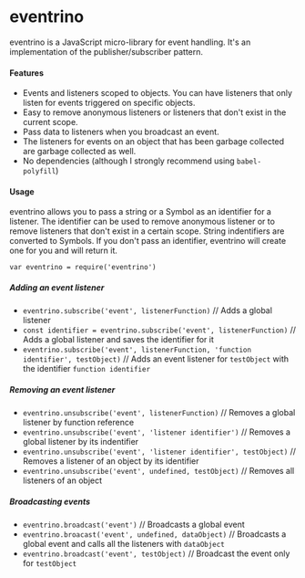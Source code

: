 # eventrino
eventrino is a JavaScript micro-library for event handling. It's an implementation of the publisher/subscriber pattern.

#### Features
- Events and listeners scoped to objects. You can have listeners that only listen for events triggered on specific objects.
- Easy to remove anonymous listeners or listeners that don't exist in the current scope.
- Pass data to listeners when you broadcast an event.
- The listeners for events on an object that has been garbage collected are garbage collected as well.
- No dependencies (although I strongly recommend using `babel-polyfill`)

#### Usage

eventrino allows you to pass a string or a Symbol as an identifier for a listener. The identifier can be used to remove anonymous listener or to remove listeners that don't exist in a certain scope. String indentifiers are converted to Symbols. If you don't pass an identifier, eventrino will create one for you and will return it.

`var eventrino = require('eventrino')`

##### Adding an event listener
- `eventrino.subscribe('event', listenerFunction)` // Adds a global listener
- `const identifier = eventrino.subscribe('event', listenerFunction)` // Adds a global listener and saves the identifier for it
- `eventrino.subscribe('event', listenerFunction, 'function identifier', testObject)` // Adds an event listener for `testObject` with the identifier `function identifier`

##### Removing an event listener
- `eventrino.unsubscribe('event', listenerFunction)` // Removes a global listener by function reference
- `eventrino.unsubscribe('event', 'listener identifier')` // Removes a global listener by its indentifier
- `eventrino.unsubscribe('event', 'listener identifier', testObject)` // Removes a listener of an object by its identifier
- `eventrino.unsubscribe('event', undefined, testObject)` // Removes all listeners of an object

##### Broadcasting events
- `eventrino.broadcast('event')` // Broadcasts a global event
- `eventrino.broacast('event', undefined, dataObject)` // Broadcasts a global event and calls all the listeners with `dataObject`
- `eventrino.broadcast('event', testObject)` // Broadcast the event only for `testObject`

